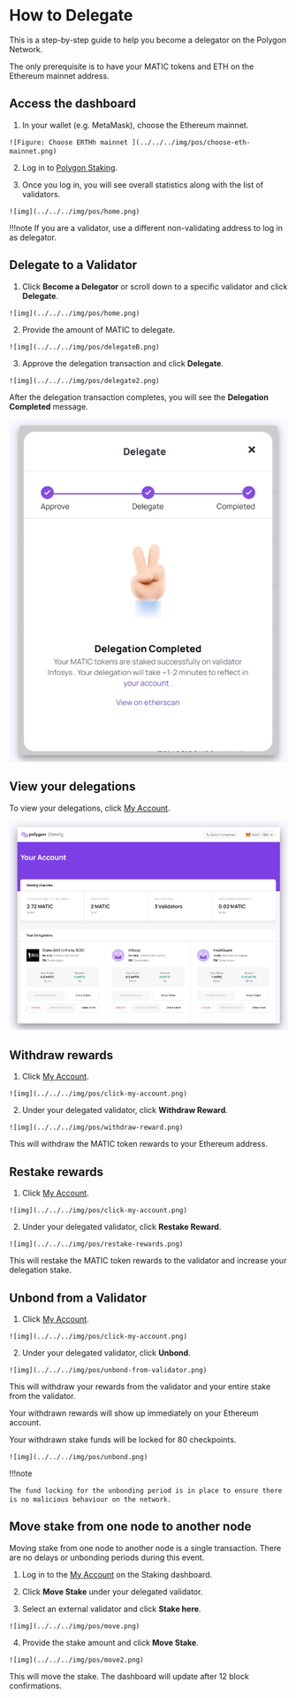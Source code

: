 
# How to Delegate

This is a step-by-step guide to help you become a delegator on the Polygon Network.

The only prerequisite is to have your MATIC tokens and ETH on the Ethereum mainnet address.

## Access the dashboard

  1. In your wallet (e.g. MetaMask), choose the Ethereum mainnet.
    
    ![Figure: Choose ERTHh mainnet ](../../../img/pos/choose-eth-mainnet.png)
  
  2. Log in to [Polygon Staking](https://staking.polygon.technology/).

  3. Once you log in, you will see overall statistics along with the list of validators.
    
    ![img](../../../img/pos/home.png)

    


!!!note
    If you are a validator, use a different non-validating address to log in as delegator.


## Delegate to a Validator

  1. Click **Become a Delegator** or scroll down to a specific validator and click **Delegate**.
    
    ![img](../../../img/pos/home.png)

  2. Provide the amount of MATIC to delegate.
    
    ![img](../../../img/pos/delegateB.png)

    
  3. Approve the delegation transaction and click **Delegate**.
    
    ![img](../../../img/pos/delegate2.png)

    
After the delegation transaction completes, you will see the **Delegation Completed** message.
  
  ![img](../../../img/pos/delegate3.png)
  

## View your delegations

To view your delegations, click [My Account](https://staking.polygon.technology/account).

![img](../../../img/pos/myAccount.png)

## Withdraw rewards

  1. Click [My Account](https://staking.polygon.technology/account).
    
    ![img](../../../img/pos/click-my-account.png)

    
  2. Under your delegated validator, click **Withdraw Reward**.
    
    ![img](../../../img/pos/withdraw-reward.png)
    

This will withdraw the MATIC token rewards to your Ethereum address.

## Restake rewards

  1. Click [My Account](https://staking.polygon.technology/account).
    
    ![img](../../../img/pos/click-my-account.png)


  2. Under your delegated validator, click **Restake Reward**.
    
    ![img](../../../img/pos/restake-rewards.png)

    

This will restake the MATIC token rewards to the validator and increase your delegation stake.

## Unbond from a Validator

  1. Click [My Account](https://staking.polygon.technology/account).
    
    ![img](../../../img/pos/click-my-account.png)


  2. Under your delegated validator, click **Unbond**.
    
    ![img](../../../img/pos/unbond-from-validator.png)


  This will withdraw your rewards from the validator and your entire stake from the validator.

  Your withdrawn rewards will show up immediately on your Ethereum account.

  Your withdrawn stake funds will be locked for 80 checkpoints.
    
    ![img](../../../img/pos/unbond.png)


!!!note
    
    The fund locking for the unbonding period is in place to ensure there is no malicious behaviour on the network.


## Move stake from one node to another node

Moving stake from one node to another node is a single transaction. There are no delays or unbonding periods during this event.
  
  1. Log in to the [My Account](https://staking.polygon.technology/account) on the Staking dashboard.

  2. Click **Move Stake** under your delegated validator.

  3. Select an external validator and click **Stake here**.
    
    ![img](../../../img/pos/move.png)


  4. Provide the stake amount and click **Move Stake**.
    
    ![img](../../../img/pos/move2.png)
    

This will move the stake. The dashboard will update after 12 block confirmations.
